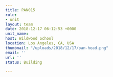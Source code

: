 ```yaml
---
title: PAN015
role:
- unit
layout: team
date: 2018-12-17 06:12:53 +0000
unit_name: 
host: Wildwood School
location: Los Angeles, CA, USA
thumbnail: "/uploads/2018/12/17/pan-head.png"
email: ''
url: ''
status: Building

---
```


